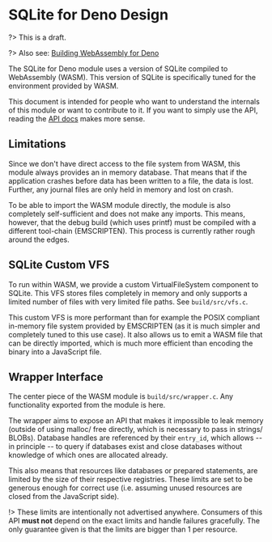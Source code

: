 # SQLite for Deno Design

?> This is a draft.

?> Also see: [Building WebAssembly for Deno](https://tilman.xyz/blog/2019/12/building-webassembly-for-deno/)

The SQLite for Deno module uses a version of SQLite compiled to WebAssembly (WASM). This version
of SQLite is specifically tuned for the environment provided by WASM.

This document is intended for people who want to understand the internals of this module or
want to contribute to it. If you want to simply use the API, reading the [API docs](api.md) makes
more sense.

## Limitations
Since we don't have direct access to the file system from WASM, this module always provides an
in memory database. That means that if the application crashes before data has been written to
a file, the data is lost. Further, any journal files are only held in memory and lost on crash.

To be able to import the WASM module directly, the module is also completely self-sufficient and
does not make any imports. This means, however, that the debug build (which uses printf)
must be compiled with a different tool-chain (EMSCRIPTEN). This process is currently rather
rough around the edges.

## SQLite Custom VFS
To run within WASM, we provide a custom VirtualFileSystem component to SQLite. This VFS stores
files completely in memory and only supports a limited number of files with very limited file
paths. See `build/src/vfs.c`.

This custom VFS is more performant than for example the POSIX compliant in-memory file system
provided by EMSCRIPTEN (as it is much simpler and completely tuned to this use case). It also
allows us to emit a WASM file that can be directly imported,
which is much more efficient than encoding the binary into a JavaScript file.

## Wrapper Interface
The center piece of the WASM module is `build/src/wrapper.c`. Any functionality exported from the
module is here.

The wrapper aims to expose an API that makes it impossible to leak memory (outside of using malloc/
free directly, which is necessary to pass in strings/ BLOBs). Database handles are referenced by
their `entry_id`, which allows -- in principle -- to query if databases exist and close databases
without knowledge of which ones are allocated already.

This also means that resources like databases or prepared statements, are limited by the size of
their respective registries. These limits are set to be generous enough for correct use (i.e.
assuming unused resources are closed from the JavaScript side).

!> These limits are intentionally not advertised anywhere. Consumers of this API **must not** depend on
the exact limits and handle failures gracefully. The only guarantee given is that the limits are
bigger than 1 per resource.
